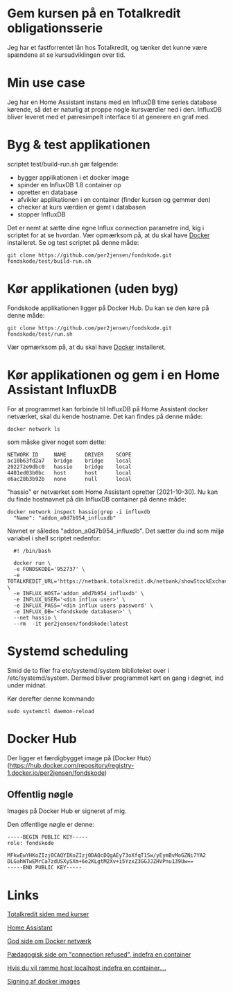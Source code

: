 # Gem kursen på en Totalkredit obligationsserie

Jeg har et fastforrentet lån hos Totalkredit, og tænker det kunne være spændene at se kursudviklingen over tid.

# Min use case
Jeg har en Home Assistant instans med en InfluxDB time series database kørende, så det er naturlig at proppe nogle kursværdier ned i den.
InfluxDB bliver leveret med et pæresimpelt interface til at generere en graf med.

# Byg & test applikationen

scriptet test/build-run.sh gør følgende:

  - bygger applikationen i et docker image
  - spinder en InfluxDB 1.8 container op
  - opretter en database
  - afvikler applikationen i en container (finder kursen og gemmer den)
  - checker at kurs værdien er gemt i databasen
  - stopper InfluxDB

Det er nemt at sætte dine egne Influx connection parametre ind, kig i scriptet for at se hvordan.
Vær opmærksom på, at du skal have [Docker](https://www.docker.com/) installeret.
Se og test scriptet på denne måde:

````
git clone https://github.com/per2jensen/fondskode.git
fondskode/test/build-run.sh
````

# Kør applikationen (uden byg)

Fondskode applikationen ligger på Docker Hub. Du kan se den køre på denne måde:

````
git clone https://github.com/per2jensen/fondskode.git
fondskode/test/run.sh
````
Vær opmærksom på, at du skal have [Docker](https://www.docker.com/) installeret.

# Kør applikationen og gem i en Home Assistant InfluxDB

  For at programmet kan forbinde til InfluxDB på Home Assistant docker netværket, skal du kende hostname.
  Det kan findes på denne måde:
  ````
  docker network ls
  ````
  
  som måske giver noget som dette:
  ````
  NETWORK ID     NAME      DRIVER    SCOPE
  ac10b63fd2a7   bridge    bridge    local
  292272e9dbc0   hassio    bridge    local
  4401ed03b0bc   host      host      local
  e6ac28b3b92b   none      null      local
  ````


  "hassio" er netværket som Home Assistant opretter (2021-10-30). Nu kan du finde hostnavnet på din InfluxDB container på denne måde:
  ````
  docker network inspect hassio|grep -i influxdb
    "Name": "addon_a0d7b954_influxdb"
  ````

  Navnet er således "addon_a0d7b954_influxdb". Det sætter du ind som miljø variabel i shell scriptet nedenfor:
  ````
    #! /bin/bash

    docker run \
    -e FONDSKODE='952737' \
    -e TOTALKREDIT_URL='https://netbank.totalkredit.dk/netbank/showStockExchangeInternal.do' \
    -e INFLUX_HOST='addon_a0d7b954_influxdb' \
    -e INFLUX_USER='<din influx user>' \
    -e INFLUX_PASS='<din influx users password' \
    -e INFLUX_DB='<fondskode databasen>' \
    --net hassio \
    --rm  -it per2jensen/fondskode:latest
  ````


# Systemd scheduling
Smid de to filer fra etc/systemd/system biblioteket over i /etc/systemd/system.
Dermed bliver programmet kørt en gang i døgnet, ind under midnat.

Kør derefter denne kommando
````
sudo systemctl daemon-reload 
````

# Docker Hub

Der ligger et færdigbygget image på [Docker Hub)(https://hub.docker.com/repository/registry-1.docker.io/per2jensen/fondskode)

## Offentlig nøgle
Images på Docker Hub er signeret af mig.

Den offentlige nøgle er denne:
````
-----BEGIN PUBLIC KEY-----
role: fondskode

MFkwEwYHKoZIzj0CAQYIKoZIzj0DAQcDQgAEy73oXfqT1Sw/yEymBvMoGZNi7YA2
DLGahWTwEMrCa7zdUSXySXm+6e2KLgtM2Xv+i5YzxZ3GGJJZHVPnu139Uw==
-----END PUBLIC KEY-----
````
# Links

  [Totalkredit siden med kurser](https://netbank.totalkredit.dk/netbank/showStockExchangeInternal.do)
  
  [Home Assistant](https://www.home-assistant.io/)
  
  [God side om Docker netværk](https://www.tutorialworks.com/container-networking/)
  
  [Pædagogisk side om "connection refused", indefra en container](https://pythonspeed.com/articles/docker-connection-refused/)

  [Hvis du vil ramme host localhost indefra en container....](https://www.cloudsavvyit.com/14114/how-to-connect-to-localhost-within-a-docker-container/)

  [Signing af docker images](https://betterprogramming.pub/docker-content-trust-security-digital-signatures-eeae9348140d)
